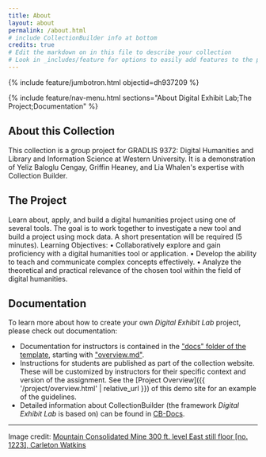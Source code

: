 ```yaml
---
title: About
layout: about
permalink: /about.html
# include CollectionBuilder info at bottom
credits: true
# Edit the markdown on in this file to describe your collection
# Look in _includes/feature for options to easily add features to the page
---
```


{% include feature/jumbotron.html objectid=dh937209 %}

{% include feature/nav-menu.html sections="About Digital Exhibit Lab;The Project;Documentation" %}

## About this Collection

This collection is a group project for GRADLIS 9372: Digital Humanities and Library and Information Science at Western University. It is a demonstration of Yeliz Baloglu Cengay, Griffin Heaney, and Lia Whalen's expertise with Collection Builder.


## The Project

Learn about, apply, and build a digital humanities project using one of several tools.
The goal is to work together to investigate a new tool and build a project using mock data. A
short presentation will be required (5 minutes).
Learning Objectives:
• Collaboratively explore and gain proficiency with a digital humanities tool or application.
• Develop the ability to teach and communicate complex concepts effectively.
• Analyze the theoretical and practical relevance of the chosen tool within the field of digital
humanities.

## Documentation

To learn more about how to create your own *Digital Exhibit Lab* project, please check out documentation:

- Documentation for instructors is contained in the ["docs" folder of the template](https://github.com/learn-static/digital-exhibit-lab/tree/main/docs), starting with ["overview.md"](https://github.com/learn-static/digital-exhibit-lab/blob/main/docs/overview.md).
- Instructions for students are published as part of the collection website. These will be customized by instructors for their specific context and version of the assignment. See the [Project Overview]({{ '/project/overview.html' | relative_url }}) of this demo site for an example of the guidelines. 
- Detailed information about CollectionBuilder (the framework *Digital Exhibit Lab* is based on) can be found in [CB-Docs](https://collectionbuilder.github.io/cb-docs/).

---------

Image credit: [Mountain Consolidated Mine 300 ft. level East still floor [no. 1223], Carleton Watkins](https://www.lib.uidaho.edu/digital/watkins/items/watkins56.html)
